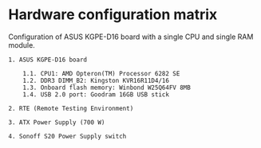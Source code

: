 # Hardware configuration matrix

Configuration of ASUS KGPE-D16 board with a single CPU and single RAM module.

```
1. ASUS KGPE-D16 board

    1.1. CPU1: AMD Opteron(TM) Processor 6282 SE
    1.2. DDR3 DIMM_B2: Kingston KVR16R11D4/16
    1.3. Onboard flash memory: Winbond W25Q64FV 8MB
    1.4. USB 2.0 port: Goodram 16GB USB stick

2. RTE (Remote Testing Environment)

3. ATX Power Supply (700 W)

4. Sonoff S20 Power Supply switch 
```